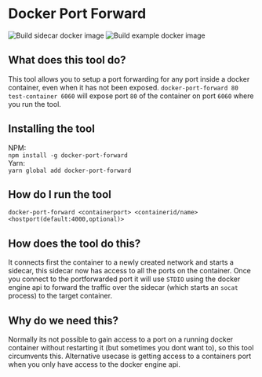 # Docker Port Forward

![Build sidecar docker image](https://github.com/khayalan-mathew/docker-port-forward/workflows/Build%20sidecar%20docker%20image/badge.svg)
![Build example docker image](https://github.com/khayalan-mathew/docker-port-forward/workflows/Build%20example%20docker%20image/badge.svg)

## What does this tool do?

This tool allows you to setup a port forwarding for any port inside a docker container, even when it has not been exposed.
`docker-port-forward 80 test-container 6060` will expose port `80` of the container on port `6060` where you run the tool.

## Installing the tool

NPM:  
`npm install -g docker-port-forward`  
Yarn:  
`yarn global add docker-port-forward`

## How do I run the tool

`docker-port-forward <containerport> <containerid/name> <hostport(default:4000,optional)>`

## How does the tool do this?

It connects first the container to a newly created network and starts a sidecar, this sidecar now has access to all the ports on the container.
Once you connect to the portforwarded port it will use `STDIO` using the docker engine api to forward the traffic over the sidecar (which starts an `socat` process) to the target container.

## Why do we need this?

Normally its not possible to gain access to a port on a running docker container without restarting it (but sometimes you dont want to), so this tool circumvents this. Alternative usecase is getting access to a containers port when you only have access to the docker engine api.
